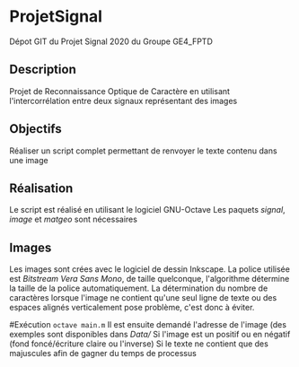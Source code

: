 # ProjetSignal
Dépot GIT du Projet Signal 2020 du Groupe GE4_FPTD

## Description
Projet de Reconnaissance Optique de Caractère en utilisant l'intercorrélation entre deux signaux représentant des images

## Objectifs
Réaliser un script complet permettant de renvoyer le texte contenu dans une image

## Réalisation
Le script est réalisé en utilisant le logiciel GNU-Octave
Les paquets _signal_, _image_ et _matgeo_ sont nécessaires  


## Images
Les images sont crées avec le logiciel de dessin Inkscape.
La police utilisée est _Bitstream Vera Sans Mono_, de taille quelconque, l'algorithme détermine la taille de la police automatiquement.
La détermination du nombre de caractères lorsque l'image ne contient qu'une seul ligne de texte ou des espaces alignés verticalement pose problème, c'est donc à éviter.

#Exécution
`octave main.m`
Il est ensuite demandé l'adresse de l'image (des exemples sont disponibles dans _Data/_
Si l'image est un positif ou en négatif (fond foncé/écriture claire ou l'inverse)
Si le texte ne contient que des majuscules afin de gagner du temps de processus
